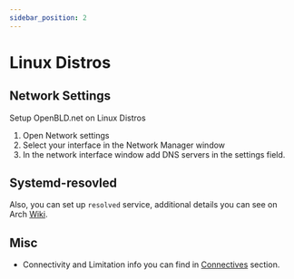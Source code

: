 ```yaml
---
sidebar_position: 2
---
```


# Linux Distros

## Network Settings

Setup OpenBLD.net on Linux Distros

1. Open Network settings
2. Select your interface in the Network Manager window
3. In the network interface window add DNS servers in the settings field.

## Systemd-resovled

Also, you can set up `resolved` service, additional details you can see on Arch [Wiki](https://wiki.archlinux.org/title/systemd-resolved#DNS_over_TLS).

## Misc

* Connectivity and Limitation info you can find in [Connectives](/docs/overwiew/how-it-works/#connectives) section.
